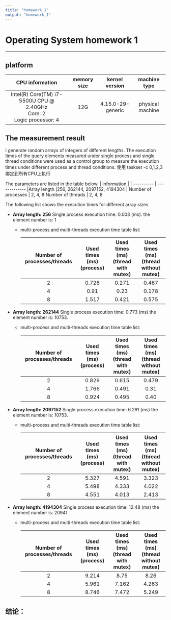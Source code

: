 ```yaml
---
title: "homework 1"
output: "homework_1"
---
```


# Operating System homework 1

-------

## platform

| CPU information | memory size | kernel version | machine type |
| :-----: | :----: | :----: | :----: |
| Intel(R) Core(TM) i7-5500U CPU @ 2.40GHz<br>Core: 2<br>Logic processor: 4   | 12G | 4.15.0-29-generic |physical machine |

## The measurement result

I generate random arrays of integers of different lengths. The execution times of the query elements measured under single process and single thread conditions were used as a control group to measure the execution times under different process and thread conditions. 
使用 taskset -c 0,1,2,3 绑定到所有CPU上执行

The parameters are listed in the table below.
|   information   |            |
----------        | -------------
|Array length     |256, 262144, 2097152, 4194304 |
Number of processes | 2, 4,  8
Number of threads |   2, 4, 8

The following list shows the execution times for different array sizes

* **Array length: 256**
   Single process execution time: 0.003 (ms). the element number is: 1
  * multi-process and multi-threads execution time table list:

    Number of processes/threads | Used times (ms)<br> (process) | Used times (ms)<br> (thread with mutex) | Used times (ms)<br> (thread without mutex) |
    :---:|:---:| :---: | :---: |
    2  | 0.726 |0.271 |  0.467
    4  | 0.91 |0.23 | 0.178
    8  | 1.517 |0.421 | 0.575
  

* **Array length: 262144**
    Single process execution time: 0.773 (ms) the element number is: 10753.
  * multi-process and multi-threads execution time table list:

    Number of processes/threads | Used times (ms)<br> (process) | Used times (ms)<br> (thread with mutex) | Used times (ms)<br> (thread without mutex) |
    :---:|:---:| :---: | :---: |
    2  | 0.829 | 0.615 | 0.479
    4  | 1.766 | 0.491 | 0.31
    8  | 0.924 | 0.495 | 0.40

* **Array length: 2097152**
  Single process execution time: 6.291 (ms) the element number is: 10753.
  * multi-process and multi-threads execution time table list:

    Number of processes/threads | Used times (ms)<br> (process) | Used times (ms)<br> (thread with mutex) | Used times (ms)<br> (thread without mutex) |
    :---:|:---:| :---: | :---: |
    2  | 5.327 | 4.591 | 3.323
    4  | 5.498 | 4.333 | 4.022
    8  | 4.551 | 4.013 | 2.413

* **Array length: 4194304**
  Single process execution time: 12.48 (ms) the element number is: 20941.
  * multi-process and multi-threads execution time table list:

    Number of processes/threads | Used times (ms)<br> (process) | Used times (ms)<br> (thread with mutex) | Used times (ms)<br> (thread without mutex) |
    :---:|:---:| :---: | :---: |
    2  | 9.214 | 8.75 | 8.26
    4  | 5.961 | 7.162 | 4.263
    8  | 8.746 | 7.472 | 5.249




## 结论：


